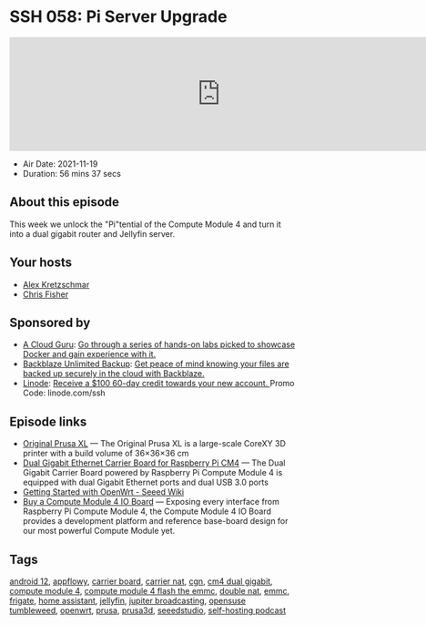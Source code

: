 # SSH 058: Pi Server Upgrade

<iframe src="https://player.fireside.fm/v2/dUlrHQih+KRXRFk0d?theme=dark" width="740" height="200" frameborder="0" scrolling="no"></iframe>

* Air Date: 2021-11-19
* Duration: 56 mins 37 secs

## About this episode

This week we unlock the "Pi"tential of the Compute Module 4 and turn it into a dual gigabit router and Jellyfin server.

## Your hosts
* [Alex Kretzschmar](https://selfhosted.show/hosts/alexktz)
* [Chris Fisher](https://selfhosted.show/hosts/chrislas)

## Sponsored by

  * [A Cloud Guru](https://acloud.guru/overview/108f9d35-6966-4fb6-a6cd-7af135329bba?utm_source=jupiter&utm_medium=cpc): [Go through a series of hands-on labs picked to showcase Docker and gain experience with it.](https://acloud.guru/overview/108f9d35-6966-4fb6-a6cd-7af135329bba?utm_source=jupiter&utm_medium=cpc)
  * [Backblaze Unlimited Backup](https://www.backblaze.com/ssh): [Get peace of mind knowing your files are backed up securely in the cloud with Backblaze.](https://www.backblaze.com/ssh)
  * [Linode](https://linode.com/ssh): [Receive a $100 60-day credit towards your new account. ](https://linode.com/ssh) Promo Code: linode.com/ssh



## Episode links

  * [Original Prusa XL](https://www.prusa3d.com/product/original-prusa-xl-2/ "Original Prusa XL") — The Original Prusa XL is a large-scale CoreXY 3D printer with a build volume of 36×36×36 cm
  * [Dual Gigabit Ethernet Carrier Board for Raspberry Pi CM4](https://www.seeedstudio.com/Dual-GbE-Carrier-Board-with-4GB-RAM-32GB-eMMC-RPi-CM-4-p-4898.html "Dual Gigabit Ethernet Carrier Board for Raspberry Pi CM4") — The Dual Gigabit Carrier Board powered by Raspberry Pi Compute Module 4 is equipped with dual Gigabit Ethernet ports and dual USB 3.0 ports
  * [Getting Started with OpenWrt - Seeed Wiki](https://wiki.seeedstudio.com/OpenWrt-Getting-Started/ "Getting Started with OpenWrt - Seeed Wiki")
  * [Buy a Compute Module 4 IO Board](https://www.raspberrypi.com/products/compute-module-4-io-board/ "Buy a Compute Module 4 IO Board") — Exposing every interface from Raspberry Pi Compute Module 4, the Compute Module 4 IO Board provides a development platform and reference base-board design for our most powerful Compute Module yet.



## Tags

[android 12](https://selfhosted.show/tags/android%2012), [appflowy](https://selfhosted.show/tags/appflowy), [carrier board](https://selfhosted.show/tags/carrier%20board), [carrier nat](https://selfhosted.show/tags/carrier%20nat), [cgn](https://selfhosted.show/tags/cgn), [cm4 dual gigabit](https://selfhosted.show/tags/cm4%20dual%20gigabit), [compute module 4](https://selfhosted.show/tags/compute%20module%204), [compute module 4 flash the emmc](https://selfhosted.show/tags/compute%20module%204%20flash%20the%20emmc), [double nat](https://selfhosted.show/tags/double%20nat), [emmc](https://selfhosted.show/tags/emmc), [frigate](https://selfhosted.show/tags/frigate), [home assistant](https://selfhosted.show/tags/home%20assistant), [jellyfin](https://selfhosted.show/tags/jellyfin), [jupiter broadcasting](https://selfhosted.show/tags/jupiter%20broadcasting), [opensuse tumbleweed](https://selfhosted.show/tags/opensuse%20tumbleweed), [openwrt](https://selfhosted.show/tags/openwrt), [prusa](https://selfhosted.show/tags/prusa), [prusa3d](https://selfhosted.show/tags/prusa3d), [seeedstudio](https://selfhosted.show/tags/seeedstudio), [self-hosting podcast](https://selfhosted.show/tags/self-hosting%20podcast)